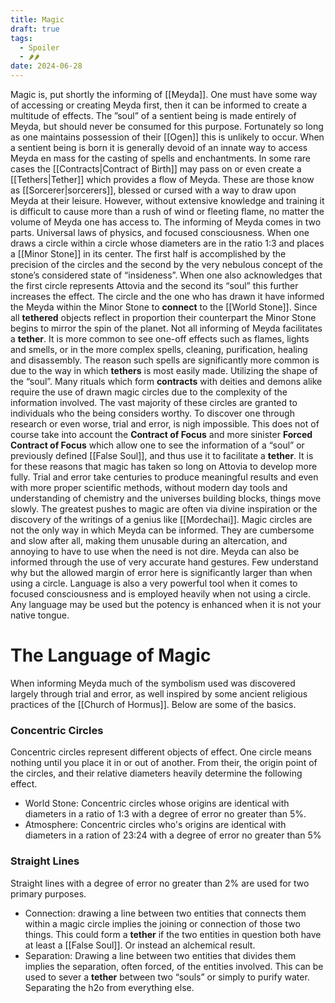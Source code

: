 ```yaml
---
title: Magic
draft: true
tags:
  - Spoiler
  - 🌶🌶
date: 2024-06-28
---
```

Magic is, put shortly the informing of [[Meyda]]. One must have some way of accessing or creating Meyda first, then it can be informed to create a multitude of effects. The ”soul” of a sentient being is made entirely of Meyda, but should never be consumed for this purpose. Fortunately so long as one maintains possession of their [[Ogen]] this is unlikely to occur. When a sentient being is born it is generally devoid of an innate way to access Meyda en mass for the casting of spells and enchantments. In some rare cases the [[Contracts|Contract of Birth]] may pass on or even create a [[Tethers|Tether]] which provides a flow of Meyda. These are those know as [[Sorcerer|sorcerers]], blessed or cursed with a way to draw upon Meyda at their leisure. However, without extensive knowledge and training it is difficult to cause more than a rush of wind or fleeting flame, no matter the volume of Meyda one has access to. 
The informing of Meyda comes in two parts. Universal laws of physics, and focused consciousness. When one draws a circle within a circle whose diameters are in the ratio 1:3 and places a [[Minor Stone]] in its center. The first half is accomplished by the precision of the circles and the second by the very nebulous concept of the stone’s considered state of “insideness”. When one also acknowledges that the first circle represents Attovia and the second its “soul” this further increases the effect. 
The circle and the one who has drawn it have informed the Meyda within the Minor Stone to **connect** to the [[World Stone]]. Since all **tethered** objects reflect in proportion their counterpart the Minor Stone begins to mirror the spin of the planet.
Not all informing of Meyda facilitates a **tether**. It is more common to see one-off effects such as flames, lights and smells, or in the more complex spells, cleaning, purification, healing and disassembly. 
The reason such spells are significantly more common is due to the way in which **tethers** is most easily made. Utilizing the shape of the “soul”. Many rituals which form **contracts** with deities and demons alike require the use of drawn magic circles due to the complexity of the information involved. The vast majority of these circles are granted to individuals who the being considers worthy. To discover one through research or even worse, trial and error, is nigh impossible. 
This does not of course take into account the **Contract of Focus** and more sinister **Forced Contract of Focus** which allow one to see the information of a “soul” or previously defined [[False Soul]], and thus use it to facilitate a **tether**.
It is for these reasons that magic has taken so long on Attovia to develop more fully. Trial and error take centuries to produce meaningful results and even with more proper scientific methods, without modern day tools and understanding of chemistry and the universes building blocks, things move slowly. The greatest pushes to magic are often via divine inspiration or the discovery of the writings of a genius like [[Mordechai]].
Magic circles are not the only way in which Meyda can be informed. They are cumbersome and slow after all, making them unusable during an altercation, and annoying to have to use when the need is not dire. Meyda can also be informed through the use of very accurate hand gestures. Few understand why but the allowed margin of error here is significantly larger than when using a circle. Language is also a very powerful tool when it comes to focused consciousness and is employed heavily when not using a circle. Any language may be used but the potency is enhanced when it is not your native tongue.
# The Language of Magic
When informing Meyda much of the symbolism used was discovered largely through trial and error, as well inspired by some ancient religious practices of the [[Church of Hormus]]. Below are some of the basics.
### Concentric Circles
Concentric circles represent different objects of effect. One circle means nothing until you place it in or out of another. From their, the origin point of the circles, and their relative diameters heavily determine the following effect.
- World Stone: Concentric circles whose origins are identical with diameters in a ratio of 1:3 with a degree of error no greater than 5%.
- Atmosphere: Concentric circles who's origins are identical with diameters in a ration of 23:24 with a degree of error no greater than 5%
### Straight Lines
Straight lines with a degree of error no greater than 2% are used for two primary purposes.
- Connection: drawing a line between two entities that connects them within a magic circle implies the joining or connection of those two things. This could form a **tether** if the two entities in question both have at least a [[False Soul]]. Or instead an alchemical result.
- Separation: Drawing a line between two entities that divides them implies the separation, often forced, of the entities involved. This can be used to sever a **tether** between two “souls” or simply to purify water. Separating the h2o from everything else.
